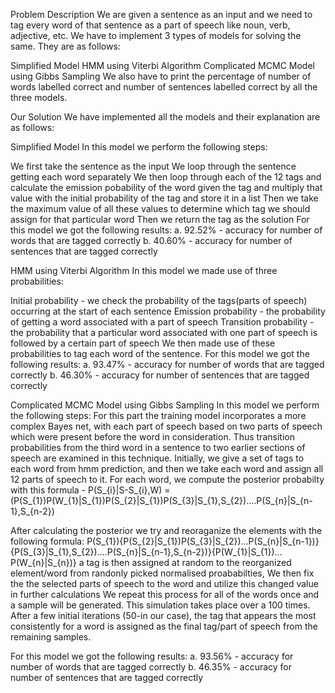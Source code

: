 Problem Description
We are given a sentence as an input and we need to tag every word of that sentence as a part of speech like noun, verb, adjective, etc. We have to implement 3 types of models for solving the same. They are as follows:

Simplified Model
HMM using Viterbi Algorithm
Complicated MCMC Model using Gibbs Sampling
We also have to print the percentage of number of words labelled correct and number of sentences labelled correct by all the three models.

Our Solution
We have implemented all the models and their explanation are as follows:

Simplified Model
In this model we perform the following steps:

We first take the sentence as the input
We loop through the sentence getting each word separately
We then loop through each of the 12 tags and calculate the emission pobability of the word given the tag and multiply that value with the initial probability of the tag and store it in a list
Then we take the maximum value of all these values to determine which tag we should assign for that particular word
Then we return the tag as the solution
For this model we got the following results:
a. 92.52% - accuracy for number of words that are tagged correctly
b. 40.60% - accuracy for number of sentences that are tagged correctly

HMM using Viterbi Algorithm
In this model we made use of three probabilities:

Initial probability - we check the probability of the tags(parts of speech) occurring at the start of each sentence
Emission probability - the probability of getting a word associated with a part of speech
Transition probability - the probability that a particular word associated with one part of speech is followed by a certain part of speech
We then made use of these probabilities to tag each word of the sentence.
For this model we got the following results:
a. 93.47% - accuracy for number of words that are tagged correctly
b. 46.30% - accuracy for number of sentences that are tagged correctly

Complicated MCMC Model using Gibbs Sampling
In this model we perform the following steps:
For this part the training model incorporates a more complex Bayes net, with each part of speech based on two parts of speech which were present before the word in consideration.
Thus transition probabilities from the third word in a sentence to two earlier sections of speech are examined in this technique.
Initially, we give a set of tags to each word from hmm prediction, and then we take each word and assign all 12 parts of speech to it. For each word, we compute the posterior probabilty with this formula - P(S_{i}|S-S_{i},W) = (P(S_{1})P(W_{1}|S_{1})P(S_{2}|S_{1})P(S_{3}|S_{1},S_{2})….P(S_{n}|S_{n-1},S_{n-2})

After calculating the posterior we try and reoraganize the elements with the following formula:
P(S_{1}){P(S_{2}|S_{1})P(S_{3}|S_{2})…P(S_{n}|S_{n-1})}{P(S_{3}|S_{1},S_{2})….P(S_{n}|S_{n-1},S_{n-2})}{P(W_{1}|S_{1})…P(W_{n}|S_{n})}
a tag is then assigned at random to the reorganized element/word from randonly picked normalised proababilties,
We then fix the the selected parts of speech to the word and utilize this changed value in further calculations
We repeat this process for all of the words once and a sample will be generated. This simulation takes place over a 100 times.
After a few initial iterations (50-in our case), the tag that appears the most consistently for a word is assigned as the final tag/part of speech from the remaining samples.

For this model we got the following results:
a. 93.56% - accuracy for number of words that are tagged correctly
b. 46.35% - accuracy for number of sentences that are tagged correctly
